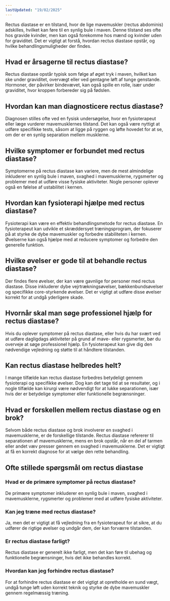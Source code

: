 ```yaml
---
lastUpdated: "19/02/2025"
---
```


Rectus diastase er en tilstand, hvor de lige mavemuskler (rectus abdominis) adskilles, hvilket kan føre til en synlig bule i maven. Denne tilstand ses ofte hos gravide kvinder, men kan også forekomme hos mænd og kvinder uden for graviditet. Det er vigtigt at forstå, hvordan rectus diastase opstår, og hvilke behandlingsmuligheder der findes.

## Hvad er årsagerne til rectus diastase?

Rectus diastase opstår typisk som følge af øget tryk i maven, hvilket kan ske under graviditet, overvægt eller ved gentagne løft af tunge genstande. Hormoner, der påvirker bindevævet, kan også spille en rolle, især under graviditet, hvor kroppen forbereder sig på fødslen.

## Hvordan kan man diagnosticere rectus diastase?

Diagnosen stilles ofte ved en fysisk undersøgelse, hvor en fysioterapeut eller læge vurderer mavemusklernes tilstand. Det kan også være nyttigt at udføre specifikke tests, såsom at ligge på ryggen og løfte hovedet for at se, om der er en synlig separation mellem musklerne.

## Hvilke symptomer er forbundet med rectus diastase?

Symptomerne på rectus diastase kan variere, men de mest almindelige inkluderer en synlig bule i maven, svaghed i mavemusklerne, rygsmerter og problemer med at udføre visse fysiske aktiviteter. Nogle personer oplever også en følelse af ustabilitet i kernen.

## Hvordan kan fysioterapi hjælpe med rectus diastase?

Fysioterapi kan være en effektiv behandlingsmetode for rectus diastase. En fysioterapeut kan udvikle et skræddersyet træningsprogram, der fokuserer på at styrke de dybe mavemuskler og forbedre stabiliteten i kernen. Øvelserne kan også hjælpe med at reducere symptomer og forbedre den generelle funktion.

## Hvilke øvelser er gode til at behandle rectus diastase?

Der findes flere øvelser, der kan være gavnlige for personer med rectus diastase. Disse inkluderer dybe vejrtrækningsøvelser, bækkenbundsøvelser og specifikke core-styrkende øvelser. Det er vigtigt at udføre disse øvelser korrekt for at undgå yderligere skade.

## Hvornår skal man søge professionel hjælp for rectus diastase?

Hvis du oplever symptomer på rectus diastase, eller hvis du har svært ved at udføre dagligdags aktiviteter på grund af mave- eller rygsmerter, bør du overveje at søge professionel hjælp. En fysioterapeut kan give dig den nødvendige vejledning og støtte til at håndtere tilstanden.

## Kan rectus diastase helbredes helt?

I mange tilfælde kan rectus diastase forbedres betydeligt gennem fysioterapi og specifikke øvelser. Dog kan det tage tid at se resultater, og i nogle tilfælde kan kirurgi være nødvendigt for at lukke separationen, især hvis der er betydelige symptomer eller funktionelle begrænsninger.

## Hvad er forskellen mellem rectus diastase og en brok?

Selvom både rectus diastase og brok involverer en svaghed i mavemusklerne, er de forskellige tilstande. Rectus diastase refererer til separationen af mavemusklerne, mens en brok opstår, når en del af tarmen eller andet væv presser gennem en svaghed i mavemusklerne. Det er vigtigt at få en korrekt diagnose for at vælge den rette behandling.

## Ofte stillede spørgsmål om rectus diastase

### Hvad er de primære symptomer på rectus diastase?

De primære symptomer inkluderer en synlig bule i maven, svaghed i mavemusklerne, rygsmerter og problemer med at udføre fysiske aktiviteter.

### Kan jeg træne med rectus diastase?

Ja, men det er vigtigt at få vejledning fra en fysioterapeut for at sikre, at du udfører de rigtige øvelser og undgår dem, der kan forværre tilstanden.

### Er rectus diastase farligt?

Rectus diastase er generelt ikke farligt, men det kan føre til ubehag og funktionelle begrænsninger, hvis det ikke behandles korrekt.

### Hvordan kan jeg forhindre rectus diastase?

For at forhindre rectus diastase er det vigtigt at opretholde en sund vægt, undgå tunge løft uden korrekt teknik og styrke de dybe mavemuskler gennem regelmæssig træning.
